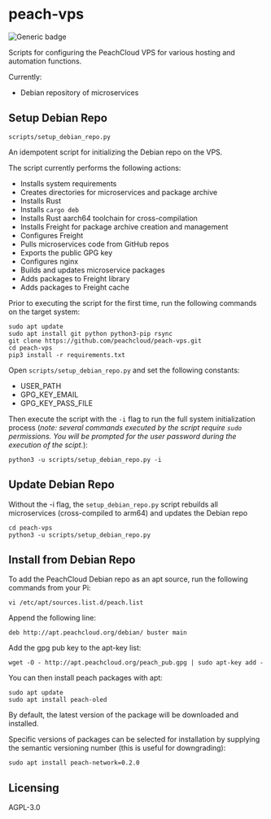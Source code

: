 # peach-vps

![Generic badge](https://img.shields.io/badge/version-0.2.1-<COLOR>.svg)

Scripts for configuring the PeachCloud VPS for various hosting and automation functions.

Currently:

 - Debian repository of microservices

## Setup Debian Repo

`scripts/setup_debian_repo.py`

An idempotent script for initializing the Debian repo on the VPS.

The script currently performs the following actions:

 - Installs system requirements
 - Creates directories for microservices and package archive
 - Installs Rust
 - Installs `cargo deb`
 - Installs Rust aarch64 toolchain for cross-compilation
 - Installs Freight for package archive creation and management
 - Configures Freight
 - Pulls microservices code from GitHub repos
 - Exports the public GPG key
 - Configures nginx
 - Builds and updates microservice packages
 - Adds packages to Freight library
 - Adds packages to Freight cache

Prior to executing the script for the first time, run the following commands on the target system:

```
sudo apt update
sudo apt install git python python3-pip rsync
git clone https://github.com/peachcloud/peach-vps.git
cd peach-vps
pip3 install -r requirements.txt
```

Open `scripts/setup_debian_repo.py` and set the following constants:

 - USER_PATH
 - GPG_KEY_EMAIL
 - GPG_KEY_PASS_FILE

Then execute the script with the `-i` flag to run the full system initialization process (_note: several commands executed by the script require `sudo` permissions. You will be prompted for the user password during the execution of the scipt._):

```
python3 -u scripts/setup_debian_repo.py -i
```

## Update Debian Repo

Without the -i flag, the `setup_debian_repo.py` script rebuilds all
microservices (cross-compiled to arm64) and updates the Debian repo

```
cd peach-vps
python3 -u scripts/setup_debian_repo.py
```

## Install from Debian Repo

To add the PeachCloud Debian repo as an apt source, run the following commands from your Pi:

```
vi /etc/apt/sources.list.d/peach.list
```

Append the following line:

```
deb http://apt.peachcloud.org/debian/ buster main
```

Add the gpg pub key to the apt-key list:

```
wget -O - http://apt.peachcloud.org/peach_pub.gpg | sudo apt-key add -
```

You can then install peach packages with apt:

```
sudo apt update
sudo apt install peach-oled
```

By default, the latest version of the package will be downloaded and installed.

Specific versions of packages can be selected for installation by supplying the semantic versioning number (this is useful for downgrading):

```
sudo apt install peach-network=0.2.0
```

## Licensing

AGPL-3.0
